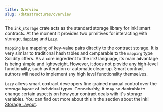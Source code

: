 ```yaml
---
title: Overview
slug: /datastructures/overview
---
```


The `ink_storage` crate acts as the standard storage library for ink! smart contracts.
At the moment it provides two primitives for interacting with storage, 
[`Mapping`](https://docs.rs/ink_storage/4.0.0-beta.1/ink_storage/struct.Mapping.html)
and [`Lazy`](https://docs.rs/ink_storage/4.0.0-beta.1/ink_storage/struct.Lazy.html).

`Mapping` is a mapping of key-value pairs directly to the contract storage. It is very 
similar to traditional hash tables and comparable to the `mapping` type Solidity offers.
As a core ingredient to the ink! language, its main advantage is being simple and 
lightweight. However, it does not provide any high-level functionality, such as iteration 
or automatic clean-up. Smart contract authors will need to implement any high level 
functionality themselves.

`Lazy` allows smart contract developers fine grained manual control over the storage 
layout of individual types. Conceivably, it may be desirable to change certain aspects
on how your contract deals with it's storage variables. You can find out more about this
in the section about the ink!
[Storage Layout](https://use.ink/versioned_docs/version-4.0.0-alpha.1/datastructures/storage-layout).
